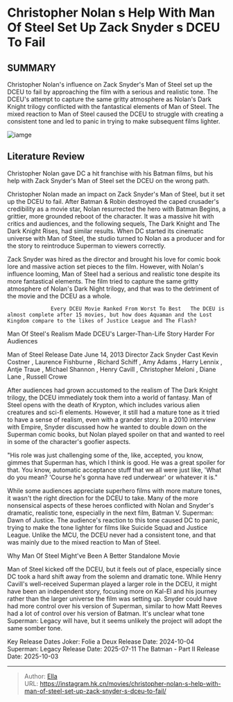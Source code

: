 # Christopher Nolan s Help With Man Of Steel Set Up Zack Snyder s DCEU To Fail


## SUMMARY 



  Christopher Nolan&#39;s influence on Zack Snyder&#39;s Man of Steel set up the DCEU to fail by approaching the film with a serious and realistic tone.   The DCEU&#39;s attempt to capture the same gritty atmosphere as Nolan&#39;s Dark Knight trilogy conflicted with the fantastical elements of Man of Steel.   The mixed reaction to Man of Steel caused the DCEU to struggle with creating a consistent tone and led to panic in trying to make subsequent films lighter.  

![iamge](https://static1.srcdn.com/wordpress/wp-content/uploads/2024/01/a-split-image-of-superman-in-man-of-steel-and-batman-in-the-dark-knight-rises.jpg)

## Literature Review

Christopher Nolan gave DC a hit franchise with his Batman films, but his help with Zack Snyder&#39;s Man of Steel set the DCEU on the wrong path.




Christopher Nolan made an impact on Zack Snyder&#39;s Man of Steel, but it set up the DCEU to fail. After Batman &amp; Robin destroyed the caped crusader&#39;s credibility as a movie star, Nolan resurrected the hero with Batman Begins, a grittier, more grounded reboot of the character. It was a massive hit with critics and audiences, and the following sequels, The Dark Knight and The Dark Knight Rises, had similar results. When DC started its cinematic universe with Man of Steel, the studio turned to Nolan as a producer and for the story to reintroduce Superman to viewers correctly.




Zack Snyder was hired as the director and brought his love for comic book lore and massive action set pieces to the film. However, with Nolan&#39;s influence looming, Man of Steel had a serious and realistic tone despite its more fantastical elements. The film tried to capture the same gritty atmosphere of Nolan&#39;s Dark Night trilogy, and that was to the detriment of the movie and the DCEU as a whole.

                  Every DCEU Movie Ranked From Worst To Best   The DCEU is almost complete after 15 movies, but how does Aquaman and the Lost Kingdom compare to the likes of Justice League and The Flash?   


 Man Of Steel&#39;s Realism Made DCEU&#39;s Larger-Than-Life Story Harder For Audiences 
         

   Man of Steel      Release Date    June 14, 2013     Director    Zack Snyder     Cast    Kevin Costner , Laurence Fishburne , Richard Schiff , Amy Adams , Harry Lennix , Antje Traue , Michael Shannon , Henry Cavill , Christopher Meloni , Diane Lane , Russell Crowe      




After audiences had grown accustomed to the realism of The Dark Knight trilogy, the DCEU immediately took them into a world of fantasy. Man of Steel opens with the death of Krypton, which includes various alien creatures and sci-fi elements. However, it still had a mature tone as it tried to have a sense of realism, even with a grander story. In a 2010 interview with Empire, Snyder discussed how he wanted to double down on the Superman comic books, but Nolan played spoiler on that and wanted to reel in some of the character&#39;s goofier aspects.


&#34;His role was just challenging some of the, like, accepted, you know, gimmes that Superman has, which I think is good. He was a great spoiler for that. You know, automatic acceptance stuff that we all were just like, &#39;What do you mean? &#39;Course he&#39;s gonna have red underwear&#39; or whatever it is.&#34;


While some audiences appreciate superhero films with more mature tones, it wasn&#39;t the right direction for the DCEU to take. Many of the more nonsensical aspects of these heroes conflicted with Nolan and Snyder&#39;s dramatic, realistic tone, especially in the next film, Batman V. Superman: Dawn of Justice. The audience&#39;s reaction to this tone caused DC to panic, trying to make the tone lighter for films like Suicide Squad and Justice League. Unlike the MCU, the DCEU never had a consistent tone, and that was mainly due to the mixed reaction to Man of Steel.






 Why Man Of Steel Might&#39;ve Been A Better Standalone Movie 
          

Man of Steel kicked off the DCEU, but it feels out of place, especially since DC took a hard shift away from the solemn and dramatic tone. While Henry Cavill&#39;s well-received Superman played a larger role in the DCEU, it might have been an independent story, focusing more on Kal-El and his journey rather than the larger universe the film was setting up. Snyder could have had more control over his version of Superman, similar to how Matt Reeves had a lot of control over his version of Batman. It&#39;s unclear what tone Superman: Legacy will have, but it seems unlikely the project will adopt the same somber tone.

  Key Release Dates              Joker: Folie a Deux Release Date: 2024-10-04                   Superman: Legacy Release Date: 2025-07-11                   The Batman - Part II Release Date: 2025-10-03      

---

> Author: [Ella](https://instagram.hk.cn/)  
> URL: https://instagram.hk.cn/movies/christopher-nolan-s-help-with-man-of-steel-set-up-zack-snyder-s-dceu-to-fail/  

